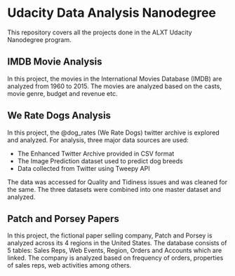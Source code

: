 # Udacity Data Analysis Nanodegree
This repository covers all the projects done in the ALXT Udacity Nanodegree program. 

## IMDB Movie Analysis
In this project, the movies in the International Movies Database (IMDB) are analyzed from 1960 to 2015. The movies are analyzed based on the casts, movie genre, budget and revenue etc. 

## We Rate Dogs Analysis
In this project, the @dog_rates (We Rate Dogs) twitter archive is explored and analyzed. For analysis, three major data sources are used:
+ The Enhanced Twitter Archive provided in CSV format
+ The Image Prediction dataset used to predict dog breeds
+ Data collected from Twitter using Tweepy API

The data was accessed for Quality and Tidiness issues and was cleaned for the same. The three datasets were combined into one master dataset and analyzed.

## Patch and Porsey Papers
In this project, the fictional paper selling company, Patch and Porsey is analyzed across its 4 regions in the United States. The database consists of 5 tables: Sales Reps, Web Events, Region, Orders and Accounts which are linked. The company is analyzed based on frequency of orders, properties of sales reps, web activities among others. 
